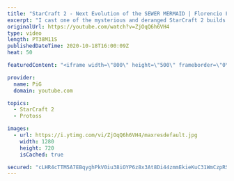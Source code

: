 ```yaml
---
title: "StarCraft 2 - Next Evolution of the SEWER MERMAID | Florencio Files #176"
excerpt: "I cast one of the mysterious and deranged StarCraft 2 builds of the one and only, Florencio, the dude that invented the Protoss proxy nexus recall rush.  Florencio Files Playlist: https://www.youtube.com/playlist?list=PLFUDU8AOevUfznFLMRCxI0ez9HZTyL6Tk  Follow 🧜 Florencio: https://www.twitch.tv/florenciosc"
originalUrl: https://youtube.com/watch?v=ZjOqQ6h6VH4
type: video
length: PT38M11S
publishedDateTime: 2020-10-18T16:00:09Z
heat: 50

featuredContent: "<iframe width=\"800\" height=\"500\" frameborder=\"0\" src=\"https://www.youtube.com/embed/ZjOqQ6h6VH4\" allow=\"accelerometer; autoplay; encrypted-media; gyroscope; picture-in-picture\" allowfullscreen></iframe>"

provider:
  name: PiG
  domain: youtube.com

topics:
  - StarCraft 2
  - Protoss

images:
  - url: https://i.ytimg.com/vi/ZjOqQ6h6VH4/maxresdefault.jpg
    width: 1280
    height: 720
    isCached: true

secured: "cLHR4cTTM5A7EBqyghPkV0iu38iOYP6z8x3At8Di44zmmEkieKuC31WmCzpRSpJKgjyFZfQLJntoZBDCgJdGXjswTw79EYg7/Ugz1nbs0UWRNYPRjCXK2coNrVLM6MD01iu5lhILwJEk88qPQqM/lgcAX42SGFws5a0ReZZ9KBZzHABhviVJvFbQsxqdS1uWGSQdCnGiaAKrwmwxKT/YQsWZYOC94pKb275zdKxt/x5f66uOE0QXd4ie75V39J7j4cXYo/WuP1dUdpwo1J30PFZDO60WR0s0n393EMyOZmiGjWaCaGy0055eZu7UibL9C6q3X2Gl026p67Ebv/yPhT91kJv3QwqjTXF0orfbfmuvTFbya9XBkOQtD7Yve2ccz9OffX9lvOQ8Da3oxY3GmmoQ5Dw/J3yZFFTsX5becrw=;EtXOX+KvAANxBF0J8WyvpQ=="
---
```


